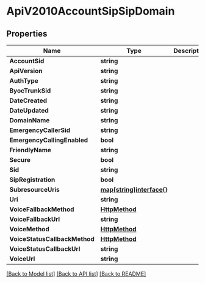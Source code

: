 # ApiV2010AccountSipSipDomain

## Properties

Name | Type | Description | Notes
------------ | ------------- | ------------- | -------------
**AccountSid** | **string** |  | [optional] 
**ApiVersion** | **string** |  | [optional] 
**AuthType** | **string** |  | [optional] 
**ByocTrunkSid** | **string** |  | [optional] 
**DateCreated** | **string** |  | [optional] 
**DateUpdated** | **string** |  | [optional] 
**DomainName** | **string** |  | [optional] 
**EmergencyCallerSid** | **string** |  | [optional] 
**EmergencyCallingEnabled** | **bool** |  | [optional] 
**FriendlyName** | **string** |  | [optional] 
**Secure** | **bool** |  | [optional] 
**Sid** | **string** |  | [optional] 
**SipRegistration** | **bool** |  | [optional] 
**SubresourceUris** | [**map[string]interface{}**](.md) |  | [optional] 
**Uri** | **string** |  | [optional] 
**VoiceFallbackMethod** | [**HttpMethod**](http_method.md) |  | [optional] 
**VoiceFallbackUrl** | **string** |  | [optional] 
**VoiceMethod** | [**HttpMethod**](http_method.md) |  | [optional] 
**VoiceStatusCallbackMethod** | [**HttpMethod**](http_method.md) |  | [optional] 
**VoiceStatusCallbackUrl** | **string** |  | [optional] 
**VoiceUrl** | **string** |  | [optional] 

[[Back to Model list]](../README.md#documentation-for-models) [[Back to API list]](../README.md#documentation-for-api-endpoints) [[Back to README]](../README.md)


